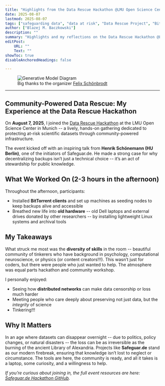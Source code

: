 ```yaml
---
title: "Highlights from the Data Rescue Hackathon @LMU Open Science Center" 
date: 2025-08-07
lastmod: 2025-08-07
tags: ["safeguarding data", "data at risk", "Data Rescue Project", "Bittorrent+seeding"]
author: ["Blazej M. Baczkowski"]
description: ""
summary: "Highlights and my reflections on the Data Rescue Hackathon @LMU"
editPost:
    URL: ""
    Text: ""
showToc: true
disableAnchoredHeadings: false

---
```


<figure>
  <img src="/images/hackathon.jpeg" alt="Generative Model Diagram">
  <figcaption>
    Big thanks to the organizer <a href="https://www.nicebread.de/">Felix Schönbrodt</a>
  </figcaption>
</figure>



---

## Community-Powered Data Rescue: My Experience at the Data Rescue Hackathon

On **August 7, 2025**, I joined the [Data Rescue Hackathon](https://github.com/lmu-osc/safeguar.de-hackathon) at the LMU Open Science Center in Munich -- a lively, hands-on gathering dedicated to protecting at-risk scientific datasets through community-powered infrastructure.

The event kicked off with an inspiring talk from **Henrik Schönemann (HU Berlin)**, one of the initiators of Safeguar.de. He made a strong case for why decentralizing backups isn’t just a technical choice -- it’s an act of stewardship for public knowledge.

## What We Worked On (2-3 hours in the afternoon)
Throughout the afternoon, participants:
- Installed **BitTorrent clients** and set up machines as seeding nodes to keep backups alive and accessible  
- Breathed new life into **old hardware** -- old Dell laptops and external drives donated by other researchers -- by installing lightweight Linux systems and archival tools  


## My Takeaways
What struck me most was the **diversity of skills** in the room -- beautiful community of tinkerers who have background in psychology, computational neuroscience, or physics (or content creators!!!). This wasn’t just for coders, but there were people who just wanted to help. The atmosphere was equal parts hackathon and community workshop.

I personally enjoyed:
- Seeing how **distributed networks** can make data censorship or loss much harder  
- Meeting people who care deeply about preserving not just data, but the *integrity* of science
- Tinkering!!!


## Why It Matters
In an age where datasets can disappear overnight -- due to politics, policy changes, or natural disasters -- the loss can be as irreversible as the burning of the ancient Library of Alexandria. Projects like **Safeguar.de** stand as our modern firebreak, ensuring that knowledge isn’t lost to neglect or circumstance. The tools are here, the community is ready, and all it takes is a laptop, some curiosity, and a willingness to help.


*If you’re curious about joining in, the full event resources are here: [Safeguar.de Hackathon GitHub](https://github.com/lmu-osc/safeguar.de-hackathon).*

